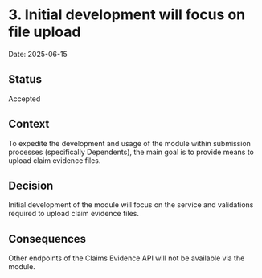 # 3. Initial development will focus on file upload

Date: 2025-06-15

## Status

Accepted

## Context

To expedite the development and usage of the module within submission processes (specifically Dependents), the main goal is to provide means to upload claim evidence files.

## Decision

Initial development of the module will focus on the service and validations required to upload claim evidence files.

## Consequences

Other endpoints of the Claims Evidence API will not be available via the module.
